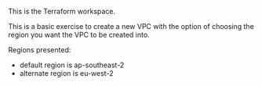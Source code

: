 This is the Terraform workspace.

This is a basic exercise to create a new VPC with the option of choosing the region you want the VPC to be created into.

Regions presented:
- default region is ap-southeast-2
- alternate region is eu-west-2
